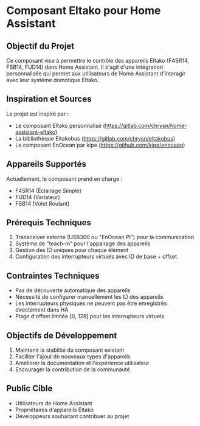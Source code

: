 # Composant Eltako pour Home Assistant

## Objectif du Projet
Ce composant vise à permettre le contrôle des appareils Eltako (F4SR14, FSB14, FUD14) dans Home Assistant. Il s'agit d'une intégration personnalisée qui permet aux utilisateurs de Home Assistant d'interagir avec leur système domotique Eltako.

## Inspiration et Sources
Le projet est inspiré par :
- Le composant Eltako personnalisé (https://gitlab.com/chrysn/home-assistant-eltako)
- La bibliothèque Eltakobus (https://gitlab.com/chrysn/eltakobus)
- Le composant EnOcean par kipe (https://github.com/kipe/enocean)

## Appareils Supportés
Actuellement, le composant prend en charge :
- F4SR14 (Éclairage Simple)
- FUD14 (Variateur)
- FSB14 (Volet Roulant)

## Prérequis Techniques
1. Transceiver externe (USB300 ou "EnOcean PI") pour la communication
2. Système de "teach-in" pour l'appairage des appareils
3. Gestion des ID uniques pour chaque élément
4. Configuration des interrupteurs virtuels avec ID de base + offset

## Contraintes Techniques
- Pas de découverte automatique des appareils
- Nécessité de configurer manuellement les ID des appareils
- Les interrupteurs physiques ne peuvent pas être enregistrés directement dans HA
- Plage d'offset limitée [0, 128] pour les interrupteurs virtuels

## Objectifs de Développement
1. Maintenir la stabilité du composant existant
2. Faciliter l'ajout de nouveaux types d'appareils
3. Améliorer la documentation et l'expérience utilisateur
4. Encourager la contribution de la communauté

## Public Cible
- Utilisateurs de Home Assistant
- Propriétaires d'appareils Eltako
- Développeurs souhaitant contribuer au projet
